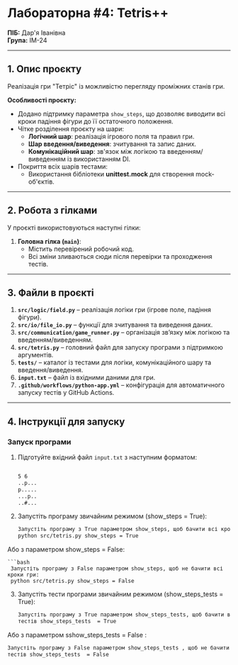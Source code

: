 # Лабораторна #4: Tetris++

**ПІБ:** Дар'я Іванівна  
**Група:** ІМ-24  

---

## 1. Опис проєкту

Реалізація гри "Тетріс" із можливістю перегляду проміжних станів гри.  

**Особливості проєкту:**
- Додано підтримку параметра `show_steps`, що дозволяє виводити всі кроки падіння фігури до її остаточного положення.
- Чітке розділення проєкту на шари:
  - **Логічний шар**: реалізація ігрового поля та правил гри.
  - **Шар введення/виведення**: зчитування та запис даних.
  - **Комунікаційний шар**: зв'язок між логікою та введенням/виведенням із використанням DI.
- Покриття всіх шарів тестами:
  - Використання бібліотеки **unittest.mock** для створення mock-об'єктів.

---

## 2. Робота з гілками

У проєкті використовуються наступні гілки:

1. **Головна гілка (`main`)**:  
   - Містить перевірений робочий код.
   - Всі зміни зливаються сюди після перевірки та проходження тестів.
   

---

## 3. Файли в проєкті

1. **`src/logic/field.py`** – реалізація логіки гри (ігрове поле, падіння фігури).  
2. **`src/io/file_io.py`** – функції для зчитування та виведення даних.  
3. **`src/communication/game_runner.py`** – організація зв’язку між логікою та введенням/виведенням.  
4. **`src/tetris.py`** – головний файл для запуску програми з підтримкою аргументів.  
5. **`tests/`** – каталог із тестами для логіки, комунікаційного шару та введення/виведення.  
6. **`input.txt`** – файл із вхідними даними для гри.  
7. **`.github/workflows/python-app.yml`** – конфігурація для автоматичного запуску тестів у GitHub Actions.  

---

## 4. Інструкції для запуску

### Запуск програми

1. Підготуйте вхідний файл `input.txt` з наступним форматом:

   ```bash

   5 6 
   ..p... 
   p..... 
   ...p.. 
   ..#...


2. Запустіть програму звичайним режимом (show_steps = True):

   ```bash
   Запустіть програму з True параметром show_steps, щоб бачити всі кроки гри:
   python src/tetris.py show_steps = True

Або з параметром show_steps = False:

    ```bash
     Запустіть програму з False параметром show_steps, щоб не бачити всі кроки гри:
     python src/tetris.py show_steps = False

3. Запустіть тести програми звичайним режимом (show_steps_tests  = True):

   ```bash
   Запустіть програму з True параметром show_steps_tests, щоб бачити всі кроки гри:
   тестів show_steps_tests  = True

Або з параметром sshow_steps_tests  = False :

   ```bash
   Запустіть програму з False параметром show_steps_tests , щоб не бачити всі кроки гри:
   тестів show_steps_tests  = False